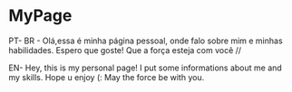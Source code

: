 # MyPage
PT- BR - Olá,essa é minha página pessoal, onde falo sobre mim e minhas habilidades. Espero que goste! Que a força esteja com você // 

EN- Hey, this is my personal page! I put some informations about me and my skills. Hope u enjoy (: May the force be with you.

